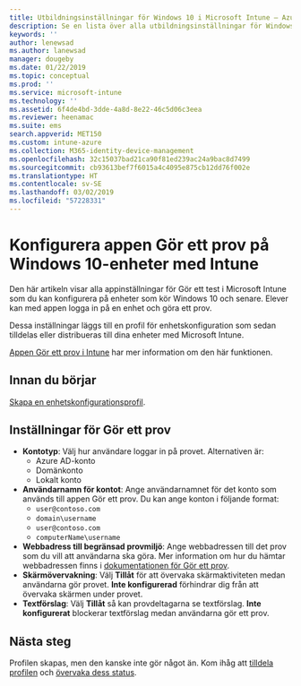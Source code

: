 ```yaml
---
title: Utbildningsinställningar för Windows 10 i Microsoft Intune – Azure | Microsoft Docs
description: Se en lista över alla utbildningsinställningar för Windows 10-enheter. Använd de här inställningarna i en konfigurationsprofil för enheter med appen Gör ett prov, välj hur användare eller elever loggar in, övervaka skärmen under provet och mer i Intune.
keywords: ''
author: lenewsad
ms.author: lanewsad
manager: dougeby
ms.date: 01/22/2019
ms.topic: conceptual
ms.prod: ''
ms.service: microsoft-intune
ms.technology: ''
ms.assetid: 6f4de4bd-3dde-4a8d-8e22-46c5d06c3eea
ms.reviewer: heenamac
ms.suite: ems
search.appverid: MET150
ms.custom: intune-azure
ms.collection: M365-identity-device-management
ms.openlocfilehash: 32c15037bad21ca90f81ed239ac24a9bac8d7499
ms.sourcegitcommit: cb93613bef7f6015a4c4095e875cb12dd76f002e
ms.translationtype: HT
ms.contentlocale: sv-SE
ms.lasthandoff: 03/02/2019
ms.locfileid: "57228331"
---
```

# <a name="configure-the-take-a-test-app-on-windows-10-devices-using-intune"></a>Konfigurera appen Gör ett prov på Windows 10-enheter med Intune

Den här artikeln visar alla appinställningar för Gör ett test i Microsoft Intune som du kan konfigurera på enheter som kör Windows 10 och senare. Elever kan med appen logga in på en enhet och göra ett prov.

Dessa inställningar läggs till en profil för enhetskonfiguration som sedan tilldelas eller distribueras till dina enheter med Microsoft Intune.

[Appen Gör ett prov i Intune](education-settings-configure.md) har mer information om den här funktionen.

## <a name="before-you-begin"></a>Innan du börjar

[Skapa en enhetskonfigurationsprofil](education-settings-configure.md#create-a-device-profile).

## <a name="take-a-test-settings"></a>Inställningar för Gör ett prov

- **Kontotyp**: Välj hur användare loggar in på provet. Alternativen är:
  - Azure AD-konto
  - Domänkonto
  - Lokalt konto
- **Användarnamn för kontot**: Ange användarnamnet för det konto som används till appen Gör ett prov. Du kan ange konton i följande format:
  - `user@contoso.com`
  - `domain\username`
  - `user@contoso.com`
  - `computerName\username`
- **Webbadress till begränsad provmiljö**: Ange webbadressen till det prov som du vill att användarna ska göra. Mer information om hur du hämtar webbadressen finns i [dokumentationen för Gör ett prov](https://docs.microsoft.com/education/windows/take-tests-in-windows-10).
- **Skärmövervakning**: Välj **Tillåt** för att övervaka skärmaktiviteten medan användarna gör provet. **Inte konfigurerad** förhindrar dig från att övervaka skärmen under provet.
- **Textförslag**: Välj **Tillåt** så kan provdeltagarna se textförslag. **Inte konfigurerat** blockerar textförslag medan användarna gör ett prov.

## <a name="next-steps"></a>Nästa steg

Profilen skapas, men den kanske inte gör något än. Kom ihåg att [tilldela profilen](device-profile-assign.md) och [övervaka dess status](device-profile-monitor.md).
